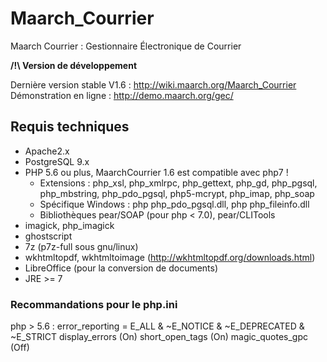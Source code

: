# Maarch_Courrier
Maarch Courrier : Gestionnaire Électronique de Courrier

**/!\ Version de développement**

Dernière version stable V1.6 : http://wiki.maarch.org/Maarch_Courrier
Démonstration en ligne : http://demo.maarch.org/gec/

## Requis techniques

* Apache2.x
* PostgreSQL 9.x
* PHP 5.6 ou plus, MaarchCourrier 1.6 est compatible avec php7 !
   * Extensions : php_xsl, php_xmlrpc, php_gettext, php_gd, php_pgsql, php_mbstring, php_pdo_pgsql, php5-mcrypt, php_imap, php_soap
   * Spécifique Windows : php php_pdo_pgsql.dll, php php_fileinfo.dll
   * Bibliothèques pear/SOAP (pour php < 7.0), pear/CLITools
* imagick, php_imagick
* ghostscript
* 7z (p7z-full sous gnu/linux)
* wkhtmltopdf, wkhtmltoimage (http://wkhtmltopdf.org/downloads.html)
* LibreOffice (pour la conversion de documents)
* JRE >= 7

###  Recommandations pour le php.ini

php > 5.6 : error_reporting = E_ALL & ~E_NOTICE & ~E_DEPRECATED & ~E_STRICT
display_errors (On)
short_open_tags (On)
magic_quotes_gpc (Off)


